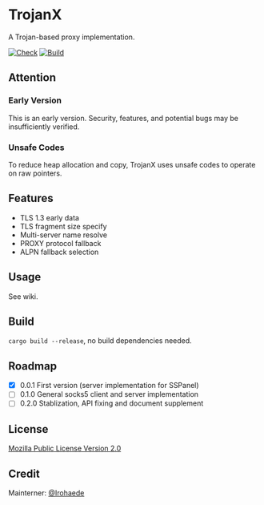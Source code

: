 # TrojanX

A Trojan-based proxy implementation.

[![Check](https://github.com/sspanel-uim/TrojanX/actions/workflows/check.yml/badge.svg)](https://github.com/sspanel-uim/TrojanX/actions/workflows/check.yml)
[![Build](https://github.com/sspanel-uim/TrojanX/actions/workflows/build-release.yml/badge.svg)](https://github.com/sspanel-uim/TrojanX/actions/workflows/build-release.yml)

## Attention

### Early Version

This is an early version. Security, features, and potential bugs may be insufficiently verified.

### Unsafe Codes

To reduce heap allocation and copy, TrojanX uses unsafe codes to operate on raw pointers.

## Features

- TLS 1.3 early data
- TLS fragment size specify
- Multi-server name resolve
- PROXY protocol fallback
- ALPN fallback selection

## Usage

See wiki.

## Build

`cargo build --release`, no build dependencies needed.

## Roadmap

- [x] 0.0.1 First version (server implementation for SSPanel)
- [ ] 0.1.0 General socks5 client and server implementation
- [ ] 0.2.0 Stablization, API fixing and document supplement

## License

[Mozilla Public License Version 2.0](https://mozilla.org/MPL/2.0/)

## Credit

Mainterner: [@Irohaede](https://github.com/Irohaede)
